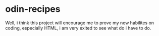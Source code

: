 # odin-recipes
Well, i think this project will encourage me to prove my new habilites on coding, especially HTML, i am very exited to see what do i have to do. 